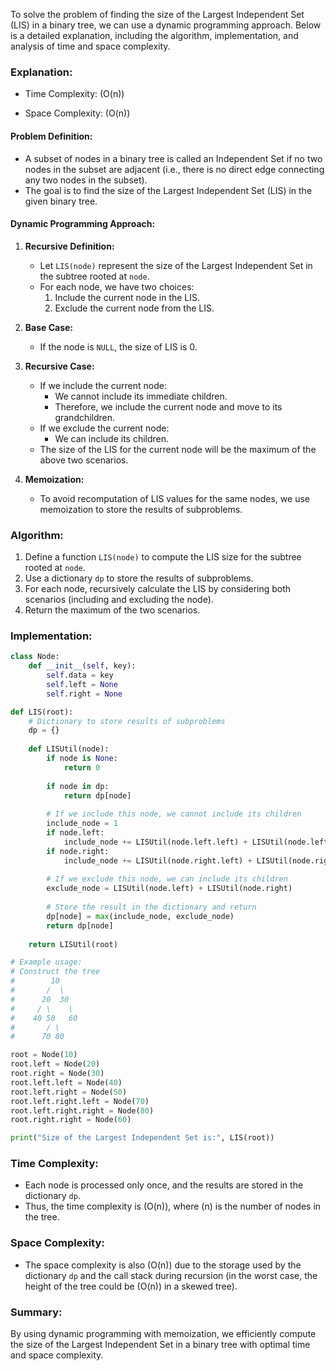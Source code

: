 To solve the problem of finding the size of the Largest Independent Set (LIS) in a binary tree, we can use a dynamic programming approach. Below is a detailed explanation, including the algorithm, implementation, and analysis of time and space complexity.

### Explanation:

- Time Complexity: \(O(n)\)

- Space Complexity: \(O(n)\)

#### Problem Definition:
- A subset of nodes in a binary tree is called an Independent Set if no two nodes in the subset are adjacent (i.e., there is no direct edge connecting any two nodes in the subset).
- The goal is to find the size of the Largest Independent Set (LIS) in the given binary tree.

#### Dynamic Programming Approach:
1. **Recursive Definition:**
   - Let `LIS(node)` represent the size of the Largest Independent Set in the subtree rooted at `node`.
   - For each node, we have two choices:
     1. Include the current node in the LIS.
     2. Exclude the current node from the LIS.

2. **Base Case:**
   - If the node is `NULL`, the size of LIS is 0.

3. **Recursive Case:**
   - If we include the current node:
     - We cannot include its immediate children.
     - Therefore, we include the current node and move to its grandchildren.
   - If we exclude the current node:
     - We can include its children.
   - The size of the LIS for the current node will be the maximum of the above two scenarios.

4. **Memoization:**
   - To avoid recomputation of LIS values for the same nodes, we use memoization to store the results of subproblems.

### Algorithm:

1. Define a function `LIS(node)` to compute the LIS size for the subtree rooted at `node`.
2. Use a dictionary `dp` to store the results of subproblems.
3. For each node, recursively calculate the LIS by considering both scenarios (including and excluding the node).
4. Return the maximum of the two scenarios.

### Implementation:

```python
class Node:
    def __init__(self, key):
        self.data = key
        self.left = None
        self.right = None

def LIS(root):
    # Dictionary to store results of subproblems
    dp = {}
    
    def LISUtil(node):
        if node is None:
            return 0
        
        if node in dp:
            return dp[node]
        
        # If we include this node, we cannot include its children
        include_node = 1
        if node.left:
            include_node += LISUtil(node.left.left) + LISUtil(node.left.right)
        if node.right:
            include_node += LISUtil(node.right.left) + LISUtil(node.right.right)
        
        # If we exclude this node, we can include its children
        exclude_node = LISUtil(node.left) + LISUtil(node.right)
        
        # Store the result in the dictionary and return
        dp[node] = max(include_node, exclude_node)
        return dp[node]
    
    return LISUtil(root)

# Example usage:
# Construct the tree
#        10
#       /  \
#      20  30
#     / \    \
#    40 50   60
#       / \ 
#      70 80

root = Node(10)
root.left = Node(20)
root.right = Node(30)
root.left.left = Node(40)
root.left.right = Node(50)
root.left.right.left = Node(70)
root.left.right.right = Node(80)
root.right.right = Node(60)

print("Size of the Largest Independent Set is:", LIS(root))
```

### Time Complexity:
- Each node is processed only once, and the results are stored in the dictionary `dp`.
- Thus, the time complexity is \(O(n)\), where \(n\) is the number of nodes in the tree.

### Space Complexity:
- The space complexity is also \(O(n)\) due to the storage used by the dictionary `dp` and the call stack during recursion (in the worst case, the height of the tree could be \(O(n)\) in a skewed tree).

### Summary:
By using dynamic programming with memoization, we efficiently compute the size of the Largest Independent Set in a binary tree with optimal time and space complexity.
